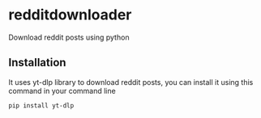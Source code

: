 # redditdownloader

Download reddit posts using python

## Installation

It uses yt-dlp library to download reddit posts, you can install it using this command in your command line

```sh
pip install yt-dlp
```
